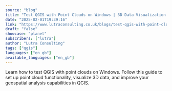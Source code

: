 ```yaml
---
source: "blog"
title: "Test QGIS with Point Clouds on Windows | 3D Data Visualization Setup"
date: "2025-02-01T19:39:16"
link: "https://www.lutraconsulting.co.uk/blogs/test-qgis-with-point-clouds-on-windows?utm_source=qgis"
draft: "false"
showcase: "planet"
subscribers: ["lutra"]
author: "Lutra Consulting"
tags: ["qgis"]
languages: ["en_gb"]
available_languages: ["en_gb"]
---
```


Learn how to test QGIS with point clouds on Windows. Follow this guide to set up point cloud functionality, visualize 3D data, and improve your geospatial analysis capabilities in QGIS.
